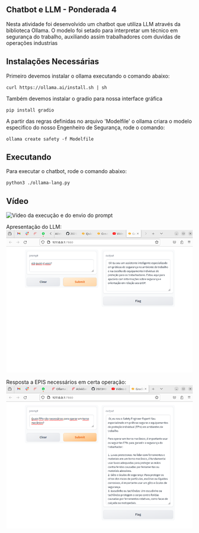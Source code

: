 ## Chatbot e LLM - Ponderada 4

Nesta atividade foi desenvolvido um chatbot que utiliza LLM através da biblioteca Ollama. O modelo foi setado para interpretar um técnico em segurança do trabalho, auxiliando assim trabalhadores com duvidas de operações industrias

## Instalações Necessárias

Primeiro devemos instalar o ollama executando o comando abaixo:

```
curl https://ollama.ai/install.sh | sh
```

Também devemos instalar o gradio para nossa interface gráfica

```
pip install gradio 
```

A partir das regras definidas no arquivo 'Modelfile' o ollama criara o modelo especifico do nosso Engenheiro de Segurança, rode o comando:

```
ollama create safety -f Modelfile
```

## Executando

Para executar o chatbot, rode o comando abaixo:

```
python3 ./ollama-lang.py
```

## Vídeo

![Vídeo da execução e do envio do prompt](https://www.youtube.com/watch?v=UXF2CZgf1xA)

Apresentação do LLM:
![Olá do LLM](https://raw.githubusercontent.com/MihaellK/entregas-mod8/main/pond4/media/Screenshot%20from%202023-11-26%2014-34-05.png)

Resposta a EPIS necessários em certa operação:
![EPIS necessarios](https://github.com/MihaellK/entregas-mod8/blob/main/pond4/media/Screenshot%20from%202023-11-26%2014-37-18.png?raw=true)

